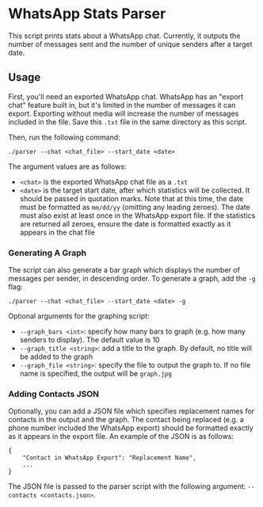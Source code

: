# WhatsApp Stats Parser

This script prints stats about a WhatsApp chat. Currently, it outputs the number of messages sent and the number of unique senders after a target date.

## Usage

First, you'll need an exported WhatsApp chat. WhatsApp has an "export chat" feature built in, but it's limited in the number of messages it can export. Exporting without media will increase the number of messages included in the file. Save this `.txt` file in the same directory as this script.

Then, run the following command:

```
./parser --chat <chat_file> --start_date <date>
```

The argument values are as follows:

- `<chat>` is the exported WhatsApp chat file as a `.txt`
- `<date>` is the target start date, after which statistics will be collected. It should be passed in quotation marks. Note that at this time, the date must be formatted as `mm/dd/yy` (omitting any leading zeroes). The date must also exist at least once in the WhatsApp export file. If the statistics are returned all zeroes, ensure the date is formatted exactly as it appears in the chat file

### Generating A Graph

The script can also generate a bar graph which displays the number of messages per sender, in descending order. To generate a graph, add the `-g` flag:

```
./parser --chat <chat_file> --start_date <date> -g
```

Optional arguments for the graphing script:

- `--graph_bars <int>`: specify how many bars to graph (e.g. how many senders to display). The default value is 10
- `--graph_title <string>`: add a title to the graph. By default, no title will be added to the graph
- `--graph_file <string>`: specify the file to output the graph to. If no file name is specified, the output will be `graph.jpg`

### Adding Contacts JSON

Optionally, you can add a JSON file which specifies replacement names for contacts in the output and the graph. The contact being replaced (e.g. a phone number included the WhatsApp export) should be formatted exactly as it appears in the export file. An example of the JSON is as follows:

```
{
    "Contact in WhatsApp Export": "Replacement Name",
    ...
}
```

The JSON file is passed to the parser script with the following argument: `--contacts <contacts.json>`.
